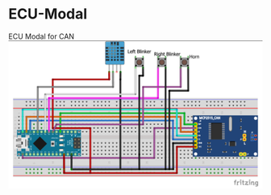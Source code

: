 # ECU-Modal
ECU Modal for CAN 
![Sender](https://github.com/SecureTechware/ECU-Modal/blob/main/sender.png)
